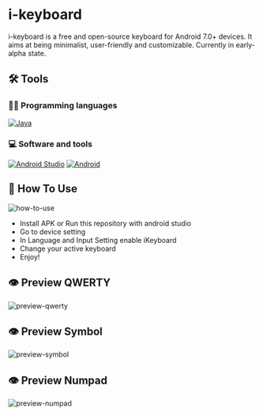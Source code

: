 # i-keyboard

i-keyboard is a free and open-source keyboard for Android 7.0+ devices. It aims at being minimalist, user-friendly and customizable. Currently in early-alpha state.

## 🛠️ Tools

### 👨‍💻 Programming languages
<p>
    <a href="https://github.com/search?q=user%3Aishaqadhel+language%3Ajava"><img alt="Java" src="https://img.shields.io/badge/Java-007396.svg?logo=java&logoColor=white"></a>
</p>
   
### 💻 Software and tools
<p>
  <a href="#"><img alt="Android Studio" src="https://img.shields.io/badge/Android%20Studio-008678.svg?logo=android-studio&logoColor=white"></a>
  <a href="#"><img alt="Android" src="https://img.shields.io/badge/Android-3DDC84?logo=android&logoColor=white"></a>
</p>

## 📖 How To Use

![how-to-use](https://user-images.githubusercontent.com/49280352/131221529-bd977b50-3173-4213-97e0-6c6ba5de851c.gif)


- Install APK or Run this repository with android studio
- Go to device setting
- In Language and Input Setting enable iKeyboard
- Change your active keyboard
- Enjoy!

## 👁️ Preview QWERTY

![preview-qwerty](https://user-images.githubusercontent.com/49280352/131220506-969bb055-fdf8-44e3-a951-b44346068036.gif)

## 👁️ Preview Symbol

![preview-symbol](https://user-images.githubusercontent.com/49280352/131220508-e7b01b5c-d290-42df-b899-e14171632e15.gif)

## 👁️ Preview Numpad

![preview-numpad](https://user-images.githubusercontent.com/49280352/131220510-516e0d94-ad3d-40f1-abef-36626959a2a6.gif)
